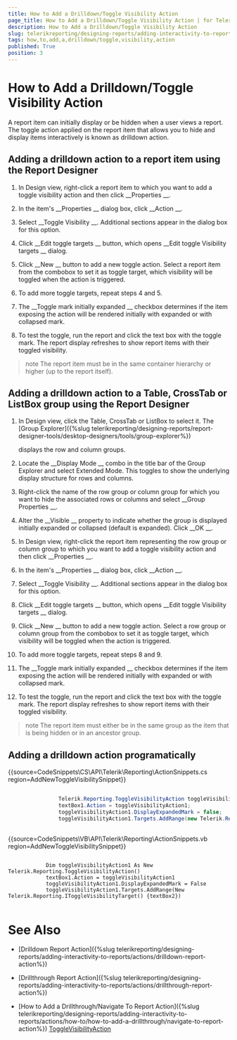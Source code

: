 ```yaml
---
title: How to Add a Drilldown/Toggle Visibility Action
page_title: How to Add a Drilldown/Toggle Visibility Action | for Telerik Reporting Documentation
description: How to Add a Drilldown/Toggle Visibility Action
slug: telerikreporting/designing-reports/adding-interactivity-to-reports/actions/how-to/how-to-add-a-drilldown/toggle-visibility-action
tags: how,to,add,a,drilldown/toggle,visibility,action
published: True
position: 3
---
```


# How to Add a Drilldown/Toggle Visibility Action



A report item can initially display or be hidden when a user views a report. The toggle action applied on the report item
    	that allows you to hide and display items interactively is known as drilldown action.


## Adding a drilldown action to a report item using the Report Designer

1. In Design view, right-click a report item to which you want to add a toggle visibility action and then click 
__Properties
__.


1. In the item's 
__Properties
__ dialog box, click 
__Action
__.


1. Select 
__Toggle Visibility
__. Additional sections appear in the dialog box for this option.


1. Click 
__Edit toggle targets
__ button, which opens 
__Edit toggle Visibility targets
__ dialog.


1. Click 
__New
__ button to add a new toggle action. Select a report item from the combobox to set it as toggle target, 
        	which visibility will be toggled when the action is triggered.


1. To add more toggle targets, repeat steps 4 and 5.


1. The 
__Toggle mark initially expanded
__ checkbox determines if the item exposing the action will be rendered initially 
  	with expanded or with collapsed mark.


1. To test the toggle, run the report and click the text box with the toggle mark. The report display refreshes to show 
        	report items with their toggled visibility.


>note The report item must be in the same container hierarchy or higher (up to the report itself).


## Adding a drilldown action to a Table, CrossTab or ListBox group using the Report Designer

1. In Design view, click the Table, CrossTab or ListBox to select it. The 
[Group Explorer]({%slug telerikreporting/designing-reports/report-designer-tools/desktop-designers/tools/group-explorer%})
 
	displays the row and column groups.


1. Locate the 
__Display Mode
__ combo in the title bar of the Group Explorer and select Extended Mode. This 
	toggles to show the underlying display structure for rows and columns.


1. Right-click the name of the row group or column group for which you want to hide the associated rows or columns and 
		select 
__Group Properties
__.


1. Alter the 
__Visible
__ property to indicate whether the group is displayed initially 
	expanded or collapsed (default is expanded). Click 
__OK
__.


1. In Design view, right-click the report item representing the row group or column group to which you want to add a toggle 
		visibility action and then click 
__Properties
__.


1. In the item's 
__Properties
__ dialog box, click 
__Action
__.


1. Select 
__Toggle Visibility
__. Additional sections appear in the dialog box for this option.


1. Click 
__Edit toggle targets
__ button, which opens 
__Edit toggle Visibility targets
__ dialog.


1. Click 
__New
__ button to add a new toggle action. Select a row group or column group from the combobox to set it as toggle target, 
        	which visibility will be toggled when the action is triggered.


1. To add more toggle targets, repeat steps 8 and 9.


1. The 
__Toggle mark initially expanded
__ checkbox determines if the item exposing the action will be rendered initially 
  	with expanded or with collapsed mark.


1. To test the toggle, run the report and click the text box with the toggle mark. The report display refreshes to show 
	report items with their toggled visibility.


>note The report item must either be in the same group as the item that is being hidden or in an ancestor group.


## Adding a drilldown action programatically

{{source=CodeSnippets\CS\API\Telerik\Reporting\ActionSnippets.cs region=AddNewToggleVisibilitySnippet}}
````C#
	
	            Telerik.Reporting.ToggleVisibilityAction toggleVisibilityAction1 = new Telerik.Reporting.ToggleVisibilityAction();
	            textBox1.Action = toggleVisibilityAction1;
	            toggleVisibilityAction1.DisplayExpandedMark = false;
	            toggleVisibilityAction1.Targets.AddRange(new Telerik.Reporting.IToggleVisibilityTarget[] { textBox2 });
	
````




{{source=CodeSnippets\VB\API\Telerik\Reporting\ActionSnippets.vb region=AddNewToggleVisibilitySnippet}}
````VB
	
	        Dim toggleVisibilityAction1 As New Telerik.Reporting.ToggleVisibilityAction()
	        textBox1.Action = toggleVisibilityAction1
	        toggleVisibilityAction1.DisplayExpandedMark = False
	        toggleVisibilityAction1.Targets.AddRange(New Telerik.Reporting.IToggleVisibilityTarget() {textBox2})
	
````




# See Also


 * [Drilldown Report Action]({%slug telerikreporting/designing-reports/adding-interactivity-to-reports/actions/drilldown-report-action%})


 * [Drillthrough Report Action]({%slug telerikreporting/designing-reports/adding-interactivity-to-reports/actions/drillthrough-report-action%})


 * [How to Add a Drillthrough/Navigate To Report Action]({%slug telerikreporting/designing-reports/adding-interactivity-to-reports/actions/how-to/how-to-add-a-drillthrough/navigate-to-report-action%})
[ToggleVisibilityAction](/reporting/api/Telerik.Reporting.ToggleVisibilityAction)

